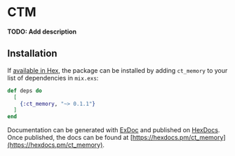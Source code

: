 # CTM

**TODO: Add description**

## Installation

If [available in Hex](https://hex.pm/docs/publish), the package can be installed
by adding `ct_memory` to your list of dependencies in `mix.exs`:

```elixir
def deps do
  [
    {:ct_memory, "~> 0.1.1"}
  ]
end
```

Documentation can be generated with [ExDoc](https://github.com/elixir-lang/ex_doc)
and published on [HexDocs](https://hexdocs.pm). Once published, the docs can
be found at [https://hexdocs.pm/ct_memory](https://hexdocs.pm/ct_memory).
